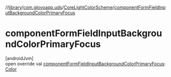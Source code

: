//[library](../../../index.md)/[com.glovoapp.uds](../index.md)/[CoreLightColorScheme](index.md)/[componentFormFieldInputBackgroundColorPrimaryFocus](component-form-field-input-background-color-primary-focus.md)

# componentFormFieldInputBackgroundColorPrimaryFocus

[androidJvm]\
open override val [componentFormFieldInputBackgroundColorPrimaryFocus](component-form-field-input-background-color-primary-focus.md): [Color](https://developer.android.com/reference/kotlin/androidx/compose/ui/graphics/Color.html)
